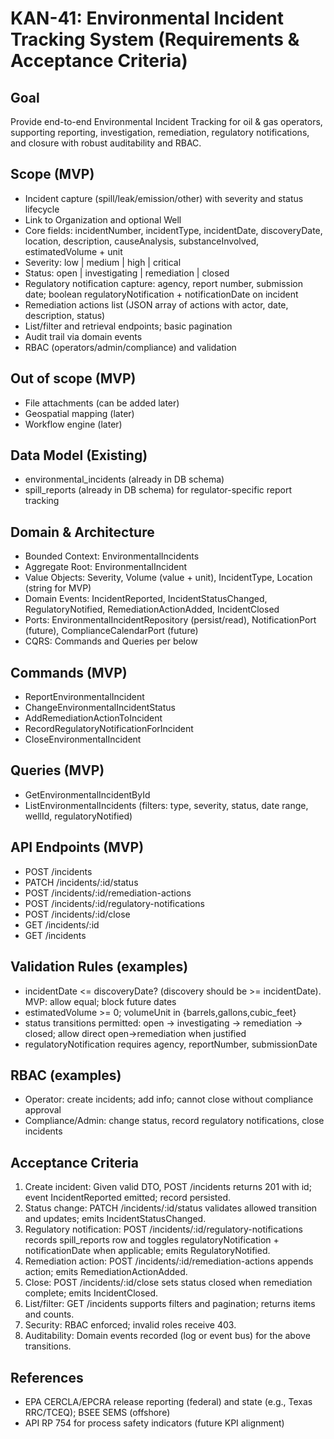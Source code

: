 # KAN-41: Environmental Incident Tracking System (Requirements & Acceptance Criteria)

## Goal

Provide end-to-end Environmental Incident Tracking for oil & gas operators,
supporting reporting, investigation, remediation, regulatory notifications, and
closure with robust auditability and RBAC.

## Scope (MVP)

- Incident capture (spill/leak/emission/other) with severity and status
  lifecycle
- Link to Organization and optional Well
- Core fields: incidentNumber, incidentType, incidentDate, discoveryDate,
  location, description, causeAnalysis, substanceInvolved, estimatedVolume +
  unit
- Severity: low | medium | high | critical
- Status: open | investigating | remediation | closed
- Regulatory notification capture: agency, report number, submission date;
  boolean regulatoryNotification + notificationDate on incident
- Remediation actions list (JSON array of actions with actor, date, description,
  status)
- List/filter and retrieval endpoints; basic pagination
- Audit trail via domain events
- RBAC (operators/admin/compliance) and validation

## Out of scope (MVP)

- File attachments (can be added later)
- Geospatial mapping (later)
- Workflow engine (later)

## Data Model (Existing)

- environmental_incidents (already in DB schema)
- spill_reports (already in DB schema) for regulator-specific report tracking

## Domain & Architecture

- Bounded Context: EnvironmentalIncidents
- Aggregate Root: EnvironmentalIncident
- Value Objects: Severity, Volume (value + unit), IncidentType, Location (string
  for MVP)
- Domain Events: IncidentReported, IncidentStatusChanged, RegulatoryNotified,
  RemediationActionAdded, IncidentClosed
- Ports: EnvironmentalIncidentRepository (persist/read), NotificationPort
  (future), ComplianceCalendarPort (future)
- CQRS: Commands and Queries per below

## Commands (MVP)

- ReportEnvironmentalIncident
- ChangeEnvironmentalIncidentStatus
- AddRemediationActionToIncident
- RecordRegulatoryNotificationForIncident
- CloseEnvironmentalIncident

## Queries (MVP)

- GetEnvironmentalIncidentById
- ListEnvironmentalIncidents (filters: type, severity, status, date range,
  wellId, regulatoryNotified)

## API Endpoints (MVP)

- POST /incidents
- PATCH /incidents/:id/status
- POST /incidents/:id/remediation-actions
- POST /incidents/:id/regulatory-notifications
- POST /incidents/:id/close
- GET /incidents/:id
- GET /incidents

## Validation Rules (examples)

- incidentDate <= discoveryDate? (discovery should be >= incidentDate). MVP:
  allow equal; block future dates
- estimatedVolume >= 0; volumeUnit in {barrels,gallons,cubic_feet}
- status transitions permitted: open -> investigating -> remediation -> closed;
  allow direct open->remediation when justified
- regulatoryNotification requires agency, reportNumber, submissionDate

## RBAC (examples)

- Operator: create incidents; add info; cannot close without compliance approval
- Compliance/Admin: change status, record regulatory notifications, close
  incidents

## Acceptance Criteria

1. Create incident: Given valid DTO, POST /incidents returns 201 with id; event
   IncidentReported emitted; record persisted.
2. Status change: PATCH /incidents/:id/status validates allowed transition and
   updates; emits IncidentStatusChanged.
3. Regulatory notification: POST /incidents/:id/regulatory-notifications records
   spill_reports row and toggles regulatoryNotification + notificationDate when
   applicable; emits RegulatoryNotified.
4. Remediation action: POST /incidents/:id/remediation-actions appends action;
   emits RemediationActionAdded.
5. Close: POST /incidents/:id/close sets status closed when remediation
   complete; emits IncidentClosed.
6. List/filter: GET /incidents supports filters and pagination; returns items
   and counts.
7. Security: RBAC enforced; invalid roles receive 403.
8. Auditability: Domain events recorded (log or event bus) for the above
   transitions.

## References

- EPA CERCLA/EPCRA release reporting (federal) and state (e.g., Texas RRC/TCEQ);
  BSEE SEMS (offshore)
- API RP 754 for process safety indicators (future KPI alignment)

